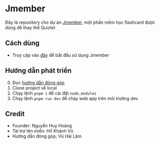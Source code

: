 # Jmember

Đây là repository cho dự án [Jmember](https://jemember.jsclub.tech/), một phần mềm học flashcard được dùng để thay thế Quizlet

## Cách dùng
- Truy cập vào [đây](https://jemember.jsclub.tech/) để bắt đầu sử dụng Jmember

## Hướng dẫn phát triển
0. Đọc [hướng dẫn đóng góp](CONTRIBUTE.md)
1. Clone project về local
2. Chạy lệnh `pnpm i` để cài đặt `node_modules`
3. Chạy lệnh `pnpm run dev` để chạy web app trên môi trường dev

## Credit
- Founder: Nguyễn Huy Hoàng
- Tài trợ tên miền: Hồ Khánh Vũ
- Hướng dẫn đóng góp; Vũ Hải Lâm
